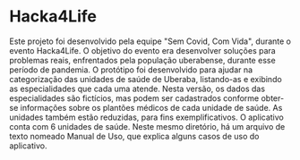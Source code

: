 # Hacka4Life

Este projeto foi desenvolvido pela equipe "Sem Covid, Com Vida", durante o evento Hacka4Life.
O objetivo do evento era desenvolver soluções para problemas reais, enfrentados pela população uberabense,
durante esse período de pandemia. O protótipo foi desenvolvido para ajudar na categorização das unidades de saúde
de Uberaba, listando-as e exibindo as especialidades que cada uma atende. Nesta versão, os dados das especialidades
são fictícios, mas podem ser cadastrados conforme obter-se informações sobre os plantões médicos de cada unidade de saúde.
As unidades também estão reduzidas, para fins exemplificativos. O aplicativo conta com 6 unidades de saúde. 
Neste mesmo diretório, há um arquivo de texto nomeado Manual de Uso, que explica alguns casos de uso do aplicativo.
